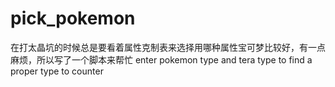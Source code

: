 # pick_pokemon
在打太晶坑的时候总是要看着属性克制表来选择用哪种属性宝可梦比较好，有一点麻烦，所以写了一个脚本来帮忙
enter pokemon type and tera type to find a proper type to counter
